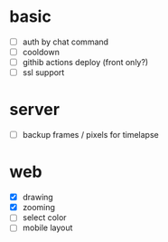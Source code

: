 # basic

- [ ] auth by chat command
- [ ] cooldown
- [ ] githib actions deploy (front only?)
- [ ] ssl support

# server

- [ ] backup frames / pixels for timelapse

# web
- [x] drawing
- [x] zooming
- [ ] select color
- [ ] mobile layout
